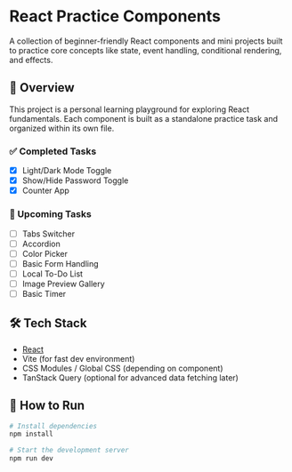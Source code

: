 # React Practice Components

A collection of beginner-friendly React components and mini projects built to practice core concepts like state, event handling, conditional rendering, and effects.

## 🚀 Overview

This project is a personal learning playground for exploring React fundamentals. Each component is built as a standalone practice task and organized within its own file.

### ✅ Completed Tasks

- [x] Light/Dark Mode Toggle
- [x] Show/Hide Password Toggle
- [x] Counter App

### 🧩 Upcoming Tasks

- [ ] Tabs Switcher
- [ ] Accordion
- [ ] Color Picker
- [ ] Basic Form Handling
- [ ] Local To-Do List
- [ ] Image Preview Gallery
- [ ] Basic Timer

## 🛠️ Tech Stack

- [React](https://reactjs.org/)
- Vite (for fast dev environment)
- CSS Modules / Global CSS (depending on component)
- TanStack Query (optional for advanced data fetching later)

## 📁 How to Run

```bash
# Install dependencies
npm install

# Start the development server
npm run dev
